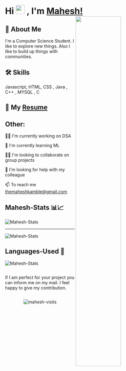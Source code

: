 # Hi <img src="https://github.com/TheDudeThatCode/TheDudeThatCode/blob/master/Assets/Hi.gif" width="29px"> , I'm [Mahesh!](https://linkedin.com/in/mahesh-kamble-56829922a/) <img src="https://media.giphy.com/media/qgQUggAC3Pfv687qPC/giphy.gif" width="54.1%" style="max-width=100%; margin=0;padding=0; display=flex" align="right">
 
## 🚀 About Me
I'm a Computer Science Student.
I like to explore new things.
Also I like to build up things with communities.




## 🛠 Skills
Javascript, HTML, CSS , Java , C++ , MYSQL , C

## 📩 My [Resume](https://drive.google.com/file/d/1Tq8VmcilDXi8uQ9gh5iAdDh2tnljjdvX/view?usp=sharing) 

## Other:
👩‍💻 I'm currently working on DSA

🧠 I'm currently learning ML

👯‍♀️ I'm looking to collaborate on group projects

🤔 I'm looking for help with my colleague

📫 To reach me themaheshkamble@gmail.com

## Mahesh-Stats 📊📈
<img align="center" src="https://github-readme-streak-stats.herokuapp.com/?user=kamblemaheshg&theme=buefy" alt="Mahesh-Stats" />
<hr>
<img align="center" src="https://github-readme-stats.vercel.app/api?username=kamblemaheshg&show_icons=true&theme=buefy" alt="Mahesh-Stats" />
  
 ## Languages-Used 📝
 <img align="center" src="https://github-readme-stats.vercel.app/api/top-langs/?username=kamblemaheshg&hide=javascript,html&theme=buefy" alt="Mahesh-Stats" />
  
 
##

If I am perfect for your project you can inform me on my mail. I feel happy to give my contribution.

##

<!-- ![Visitor Count](https://profile-counter.glitch.me/{kamblemaheshg}/count.svg) -->


<p align="center"> <img src="https://komarev.com/ghpvc/?username=kamblemaheshg&label=Profile%20views&color=orange&style=flat" alt="mahesh-visits" /> </p>
